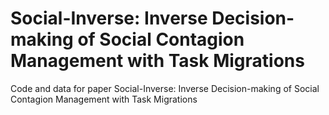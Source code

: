 # Social-Inverse: Inverse Decision-making of Social Contagion Management with Task Migrations
Code and data for paper Social-Inverse: Inverse Decision-making of Social Contagion Management with Task Migrations
